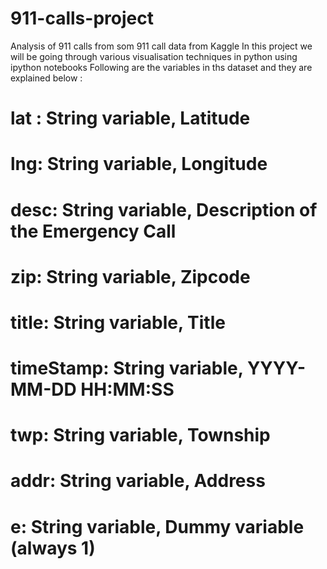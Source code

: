 # 911-calls-project
Analysis of 911 calls from som 911 call data from Kaggle
In this project we will be going through various visualisation techniques in python using ipython notebooks 
Following are the variables in ths dataset and they are explained below :

# lat : String variable, Latitude
# lng: String variable, Longitude
# desc: String variable, Description of the Emergency Call
# zip: String variable, Zipcode
# title: String variable, Title
# timeStamp: String variable, YYYY-MM-DD HH:MM:SS
# twp: String variable, Township
# addr: String variable, Address
# e: String variable, Dummy variable (always 1)
